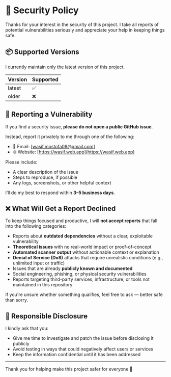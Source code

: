 # 🔐 Security Policy

Thanks for your interest in the security of this project. I take all reports of potential vulnerabilities seriously and appreciate your help in keeping things safe.

## 📦 Supported Versions

I currently maintain only the latest version of this project.

| Version | Supported  |
| ------- | ---------  |
| latest  | ✅        |
| older   | ❌        |

## 📣 Reporting a Vulnerability

If you find a security issue, **please do not open a public GitHub issue**.

Instead, report it privately to me through one of the following:

- 📧 Email: [wasif.mostofa08@gmail.com]
- 🌐 Website: [https://wasif.web.app](https://wasif.web.app)

Please include:
- A clear description of the issue
- Steps to reproduce, if possible
- Any logs, screenshots, or other helpful context

I’ll do my best to respond within **3–5 business days**.

## ❌ What Will Get a Report Declined

To keep things focused and productive, I will **not accept reports** that fall into the following categories:

- Reports about **outdated dependencies** without a clear, exploitable vulnerability
- **Theoretical issues** with no real-world impact or proof-of-concept
- **Automated scanner output** without actionable context or explanation
- **Denial of Service (DoS)** attacks that require unrealistic conditions (e.g., unlimited input or traffic)
- Issues that are already **publicly known and documented**
- Social engineering, phishing, or physical security vulnerabilities
- Reports targeting third-party services, infrastructure, or tools not maintained in this repository

If you're unsure whether something qualifies, feel free to ask — better safe than sorry.

## 🤝 Responsible Disclosure

I kindly ask that you:
- Give me time to investigate and patch the issue before disclosing it publicly
- Avoid testing in ways that could negatively affect users or services
- Keep the information confidential until it has been addressed

---

Thank you for helping make this project safer for everyone 🙏
